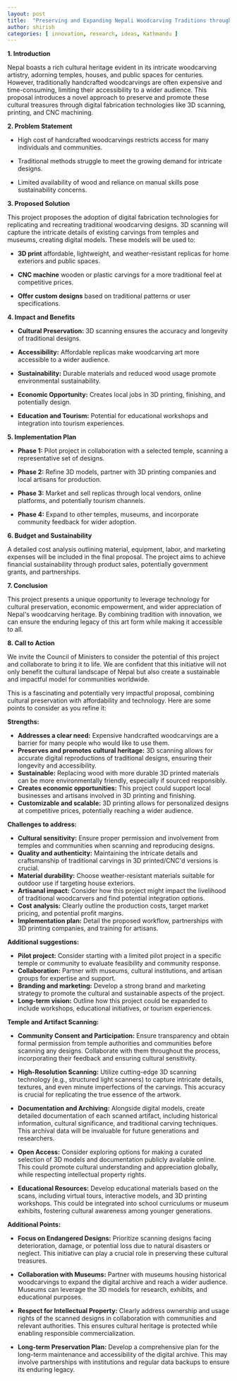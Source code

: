 ```yaml
---
layout: post
title:  "Preserving and Expanding Nepali Woodcarving Traditions through Digital Fabrication"
author: shirish
categories: [ innovation, research, ideas, Kathmandu ]
---
```

**1. Introduction**

Nepal boasts a rich cultural heritage evident in its intricate woodcarving artistry, adorning temples, houses, and public spaces for centuries. However, traditionally handcrafted woodcarvings are often expensive and time-consuming, limiting their accessibility to a wider audience. This proposal introduces a novel approach to preserve and promote these cultural treasures through digital fabrication technologies like 3D scanning, printing, and CNC machining.

**2. Problem Statement**

-   High cost of handcrafted woodcarvings restricts access for many individuals and communities.

-   Traditional methods struggle to meet the growing demand for intricate designs.

-   Limited availability of wood and reliance on manual skills pose sustainability concerns.

**3. Proposed Solution**

This project proposes the adoption of digital fabrication technologies for replicating and recreating traditional woodcarving designs. 3D scanning will capture the intricate details of existing carvings from temples and museums, creating digital models. These models will be used to:

-   **3D print** affordable, lightweight, and weather-resistant replicas for home exteriors and public spaces.

-   **CNC machine** wooden or plastic carvings for a more traditional feel at competitive prices.

-   **Offer custom designs** based on traditional patterns or user specifications.

**4. Impact and Benefits**

-   **Cultural Preservation:** 3D scanning ensures the accuracy and longevity of traditional designs.

-   **Accessibility:** Affordable replicas make woodcarving art more accessible to a wider audience.

-   **Sustainability:** Durable materials and reduced wood usage promote environmental sustainability.

-   **Economic Opportunity:** Creates local jobs in 3D printing, finishing, and potentially design.

-   **Education and Tourism:** Potential for educational workshops and integration into tourism experiences.

**5. Implementation Plan**

-   **Phase 1:** Pilot project in collaboration with a selected temple, scanning a representative set of designs.

-   **Phase 2:** Refine 3D models, partner with 3D printing companies and local artisans for production.

-   **Phase 3:** Market and sell replicas through local vendors, online platforms, and potentially tourism channels.

-   **Phase 4:** Expand to other temples, museums, and incorporate community feedback for wider adoption.

**6. Budget and Sustainability**

A detailed cost analysis outlining material, equipment, labor, and marketing expenses will be included in the final proposal. The project aims to achieve financial sustainability through product sales, potentially government grants, and partnerships.

**7. Conclusion**

This project presents a unique opportunity to leverage technology for cultural preservation, economic empowerment, and wider appreciation of Nepal's woodcarving heritage. By combining tradition with innovation, we can ensure the enduring legacy of this art form while making it accessible to all.

**8. Call to Action**

We invite the Council of Ministers to consider the potential of this project and collaborate to bring it to life. We are confident that this initiative will not only benefit the cultural landscape of Nepal but also create a sustainable and impactful model for communities worldwide.

This is a fascinating and potentially very impactful proposal, combining cultural preservation with affordability and technology. Here are some points to consider as you refine it:

**Strengths:**

-   **Addresses a clear need:** Expensive handcrafted woodcarvings are a barrier for many people who would like to use them.
-   **Preserves and promotes cultural heritage:** 3D scanning allows for accurate digital reproductions of traditional designs, ensuring their longevity and accessibility.
-   **Sustainable:** Replacing wood with more durable 3D printed materials can be more environmentally friendly, especially if sourced responsibly.
-   **Creates economic opportunities:** This project could support local businesses and artisans involved in 3D printing and finishing.
-   **Customizable and scalable:** 3D printing allows for personalized designs at competitive prices, potentially reaching a wider audience.

**Challenges to address:**

-   **Cultural sensitivity:** Ensure proper permission and involvement from temples and communities when scanning and reproducing designs.
-   **Quality and authenticity:** Maintaining the intricate details and craftsmanship of traditional carvings in 3D printed/CNC'd versions is crucial.
-   **Material durability:** Choose weather-resistant materials suitable for outdoor use if targeting house exteriors.
-   **Artisanal impact:** Consider how this project might impact the livelihood of traditional woodcarvers and find potential integration options.
-   **Cost analysis:** Clearly outline the production costs, target market pricing, and potential profit margins.
-   **Implementation plan:** Detail the proposed workflow, partnerships with 3D printing companies, and training for artisans.

**Additional suggestions:**

-   **Pilot project:** Consider starting with a limited pilot project in a specific temple or community to evaluate feasibility and community response.
-   **Collaboration:** Partner with museums, cultural institutions, and artisan groups for expertise and support.
-   **Branding and marketing:** Develop a strong brand and marketing strategy to promote the cultural and sustainable aspects of the project.
-   **Long-term vision:** Outline how this project could be expanded to include workshops, educational initiatives, or tourism experiences.

**Temple and Artifact Scanning:**

-   **Community Consent and Participation:** Ensure transparency and obtain formal permission from temple authorities and communities before scanning any designs. Collaborate with them throughout the process, incorporating their feedback and ensuring cultural sensitivity.

-   **High-Resolution Scanning:** Utilize cutting-edge 3D scanning technology (e.g., structured light scanners) to capture intricate details, textures, and even minute imperfections of the carvings. This accuracy is crucial for replicating the true essence of the artwork.

-   **Documentation and Archiving:** Alongside digital models, create detailed documentation of each scanned artifact, including historical information, cultural significance, and traditional carving techniques. This archival data will be invaluable for future generations and researchers.

-   **Open Access:** Consider exploring options for making a curated selection of 3D models and documentation publicly available online. This could promote cultural understanding and appreciation globally, while respecting intellectual property rights.

-   **Educational Resources:** Develop educational materials based on the scans, including virtual tours, interactive models, and 3D printing workshops. This could be integrated into school curriculums or museum exhibits, fostering cultural awareness among younger generations.

**Additional Points:**

-   **Focus on Endangered Designs:** Prioritize scanning designs facing deterioration, damage, or potential loss due to natural disasters or neglect. This initiative can play a crucial role in preserving these cultural treasures.

-   **Collaboration with Museums:** Partner with museums housing historical woodcarvings to expand the digital archive and reach a wider audience. Museums can leverage the 3D models for research, exhibits, and educational purposes.

-   **Respect for Intellectual Property:** Clearly address ownership and usage rights of the scanned designs in collaboration with communities and relevant authorities. This ensures cultural heritage is protected while enabling responsible commercialization.

-   **Long-term Preservation Plan:** Develop a comprehensive plan for the long-term maintenance and accessibility of the digital archive. This may involve partnerships with institutions and regular data backups to ensure its enduring legacy.